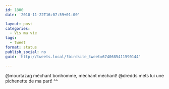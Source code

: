 ```yaml
---
id: 1800
date: '2010-11-22T16:07:59+01:00'

layout: post
categories:
  - Vis ma vie
tags:
  - tweet
format: status
publish_social: no
guid: 'http://tweets.local/?birdsite_tweet=6740685411590144'

---
```


@mourtazag méchant bonhomme, méchant méchant! @dredds mets lui une pichenette de ma part! ^^